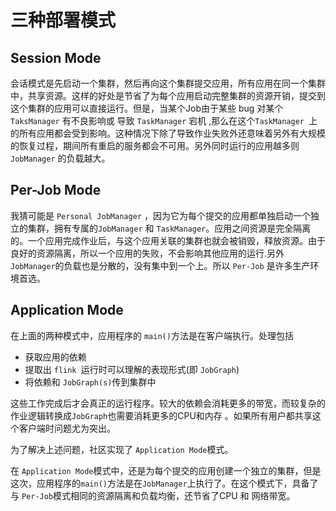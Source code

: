 

# 三种部署模式

## Session Mode

会话模式是先启动一个集群，然后再向这个集群提交应用，所有应用在同一个集群中，共享资源。这样的好处是节省了为每个应用启动完整集群的资源开销，提交到这个集群的应用可以直接运行。但是，当某个Job由于某些 bug 对某个`TaksManager` 有不良影响或 导致 `TaskManager` 宕机 ,那么在这个`TaskManager `上的所有应用都会受到影响。这种情况下除了导致作业失败外还意味着另外有大规模的恢复过程，期间所有重启的服务都会不可用。另外同时运行的应用越多则 `JobManager` 的负载越大。



## Per-Job Mode

我猜可能是 `Personal JobManager` ，因为它为每个提交的应用都单独启动一个独立的集群，拥有专属的`JobManager` 和 `TaskManager`。应用之间资源是完全隔离的。一个应用完成作业后，与这个应用关联的集群也就会被销毁，释放资源。由于良好的资源隔离，所以一个应用的失败，不会影响其他应用的运行.另外`JobManager`的负载也是分散的，没有集中到一个上。所以 `Per-Job` 是许多生产环境首选。



## Application Mode

在上面的两种模式中，应用程序的 `main()`方法是在客户端执行。处理包括

- 获取应用的依赖
- 提取出 `flink `运行时可以理解的表现形式(即 `JobGraph`)
- 将依赖和 `JobGraph(s)`传到集群中

这些工作完成后才会真正的运行程序。较大的依赖会消耗更多的带宽，而较复杂的作业逻辑转换成`JobGraph`也需要消耗更多的CPU和内存 。如果所有用户都共享这个客户端时问题尤为突出。

为了解决上述问题，社区实现了 `Application Mode`模式。

在 `Application Mode`模式中，还是为每个提交的应用创建一个独立的集群，但是这次，应用程序的`main()`方法是在`JobManager`上执行了。在这个模式下，具备了与 `Per-Job`模式相同的资源隔离和负载均衡，还节省了CPU 和 网络带宽。

